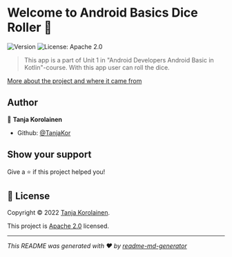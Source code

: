 # Welcome to Android Basics Dice Roller 👋
![Version](https://img.shields.io/badge/version-1.0-blue.svg?cacheSeconds=2592000)
![License: Apache 2.0](https://img.shields.io/badge/License-Apache2.0-yellow.svg)

> This app is a part of Unit 1 in "Android Developers Android Basic in Kotlin"-course. With this app user can roll the dice.

 [More about the project and where it came from](https://developer.android.com/courses/pathways/android-basics-kotlin-four?hl=en)

## Author

👤 **Tanja Korolainen**

* Github: [@TanjaKor](https://github.com/TanjaKor)

## Show your support

Give a ⭐️ if this project helped you!


## 📝 License

Copyright © 2022 [Tanja Korolainen](https://github.com/TanjaKor).

This project is [Apache 2.0](https://github.com/TanjaKor/android-basics-harkat/blob/main/DiceRoller/LICENSE)  licensed.

***
_This README was generated with ❤️ by [readme-md-generator](https://github.com/kefranabg/readme-md-generator)_